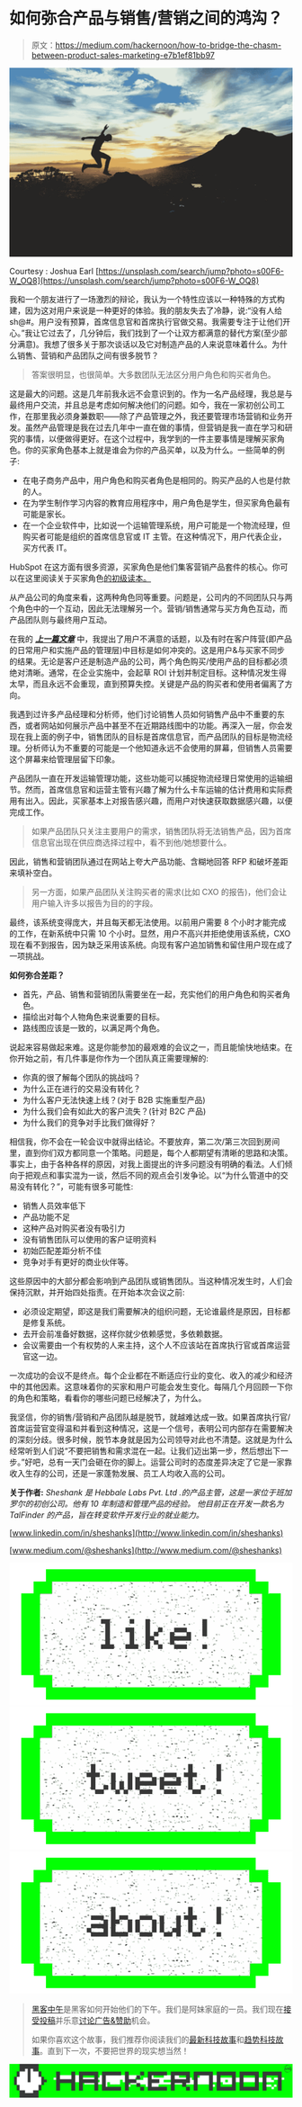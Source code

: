 # 如何弥合产品与销售/营销之间的鸿沟？

> 原文：<https://medium.com/hackernoon/how-to-bridge-the-chasm-between-product-sales-marketing-e7b1ef81bb97>

![](img/12465cc58bd5f0c648abeda5ddca7fb7.png)

Courtesy : Joshua Earl [https://unsplash.com/search/jump?photo=s00F6-W_OQ8](https://unsplash.com/search/jump?photo=s00F6-W_OQ8)

我和一个朋友进行了一场激烈的辩论，我认为一个特性应该以一种特殊的方式构建，因为这对用户来说是一种更好的体验。我的朋友失去了冷静，说:“没有人给 sh@#。用户没有预算，首席信息官和首席执行官做交易。我需要专注于让他们开心。”我让它过去了，几分钟后，我们找到了一个让双方都满意的替代方案(至少部分满意)。我想了很多关于那次谈话以及它对制造产品的人来说意味着什么。为什么销售、营销和产品团队之间有很多脱节？

> 答案很明显，也很简单。大多数团队无法区分用户角色和购买者角色。

这是最大的问题。这是几年前我永远不会意识到的。作为一名产品经理，我总是与最终用户交流，并且总是考虑如何解决他们的问题。如今，我在一家初创公司工作，在那里我必须身兼数职——除了产品管理之外，我还要管理市场营销和业务开发。虽然产品管理是我在过去几年中一直在做的事情，但营销是我一直在学习和研究的事情，以便做得更好。在这个过程中，我学到的一件主要事情是理解买家角色。你的买家角色基本上就是谁会为你的产品买单，以及为什么。一些简单的例子:

*   在电子商务产品中，用户角色和购买者角色是相同的。购买产品的人也是付款的人。
*   在为学生制作学习内容的教育应用程序中，用户角色是学生，但买家角色最有可能是家长。
*   在一个企业软件中，比如说一个运输管理系统，用户可能是一个物流经理，但购买者可能是组织的首席信息官或 IT 主管。在这种情况下，用户代表企业，买方代表 IT。

HubSpot 在这方面有很多资源，买家角色是他们集客营销产品套件的核心。你可以在这里阅读关于买家角色[的初级读本。](https://knowledge.hubspot.com/contacts-user-guide-v2/how-to-create-personas)

从产品公司的角度来看，这两种角色同等重要。问题是，公司内的不同团队只与两个角色中的一个互动，因此无法理解另一个。营销/销售通常与买方角色互动，而产品团队则与最终用户互动。

在我的 [***上一篇文章***](https://hackernoon.com/the-challenges-of-enterprise-product-management-866e7458d07c) 中，我提出了用户不满意的话题，以及有时在客户阵营(即产品的日常用户和实施产品的管理层)中目标是如何冲突的。这是用户&与买家不同步的结果。无论是客户还是制造产品的公司，两个角色购买/使用产品的目标都必须绝对清晰。通常，在企业实施中，会起草 ROI 计划并制定目标。这种情况发生得太早，而且永远不会重现，直到预算失控。关键是产品的购买者和使用者偏离了方向。

我遇到过许多产品经理和分析师，他们讨论销售人员如何销售产品中不重要的东西，或者网站如何展示产品中甚至不在近期路线图中的功能。再深入一层，你会发现在我上面的例子中，销售团队的目标是首席信息官，而产品团队的目标是物流经理。分析师认为不重要的可能是一个他知道永远不会使用的屏幕，但销售人员需要这个屏幕来给管理层留下印象。

产品团队一直在开发运输管理功能，这些功能可以捕捉物流经理日常使用的运输细节。然而，首席信息官和运营主管有兴趣了解为什么卡车运输的估计费用和实际费用有出入。因此，买家基本上对报告感兴趣，而用户对快速获取数据感兴趣，以便完成工作。

> 如果产品团队只关注主要用户的需求，销售团队将无法销售产品，因为首席信息官出现在供应商选择过程中，看不到他/她想要什么。

因此，销售和营销团队通过在网站上夸大产品功能、含糊地回答 RFP 和破坏差距来填补空白。

> 另一方面，如果产品团队关注购买者的需求(比如 CXO 的报告)，他们会让用户输入许多以报告为目的的字段。

最终，该系统变得庞大，并且每天都无法使用。以前用户需要 8 个小时才能完成的工作，在新系统中只需 10 个小时。显然，用户不高兴并拒绝使用该系统，CXO 现在看不到报告，因为缺乏采用该系统。向现有客户追加销售和留住用户现在成了一项挑战。

**如何弥合差距？**

*   首先，产品、销售和营销团队需要坐在一起，充实他们的用户角色和购买者角色。
*   描绘出对每个人物角色来说重要的目标。
*   路线图应该是一致的，以满足两个角色。

说起来容易做起来难。这是你能参加的最艰难的会议之一，而且能愉快地结束。在你开始之前，有几件事是你作为一个团队真正需要理解的:

*   你真的很了解每个团队的挑战吗？
*   为什么正在进行的交易没有转化？
*   为什么客户无法快速上线？(对于 B2B 实施重型产品)
*   为什么我们会有如此大的客户流失？(针对 B2C 产品)
*   为什么我们的竞争对手比我们做得好？

相信我，你不会在一轮会议中就得出结论。不要放弃，第二次/第三次回到房间里，直到你们双方都同意一个策略。问题是，每个人都期望有清晰的思路和决策。事实上，由于各种各样的原因，对我上面提出的许多问题没有明确的看法。人们倾向于把观点和事实混为一谈，然后不同的观点会引发争论。以“为什么管道中的交易没有转化？”，可能有很多可能性:

*   销售人员效率低下
*   产品功能不足
*   这种产品对购买者没有吸引力
*   没有销售团队可以使用的客户证明资料
*   初始匹配差距分析不佳
*   竞争对手有更好的商业伙伴等。

这些原因中的大部分都会影响到产品团队或销售团队。当这种情况发生时，人们会保持沉默，并开始四处指责。在开始本次会议之前:

*   必须设定期望，即这是我们需要解决的组织问题，无论谁最终是原因，目标都是修复系统。
*   去开会前准备好数据，这样你就少依赖感觉，多依赖数据。
*   会议需要由一个有权势的人来主持，这个人不应该站在首席执行官或首席运营官这一边。

一次成功的会议不是终点。每个企业都在不断适应行业的变化、收入的减少和经济中的其他因素。这意味着你的买家和用户可能会发生变化。每隔几个月回顾一下你的角色和策略，看看你的哪些问题已经解决了，为什么。

我坚信，你的销售/营销和产品团队越是脱节，就越难达成一致。如果首席执行官/首席运营官变得温和并看到这种情况，这是一个信号，表明公司内部存在需要解决的深刻分歧。很多时候，脱节本身就是因为公司领导对此也不清楚。这就是为什么经常听到人们说“不要把销售和需求混在一起。让我们迈出第一步，然后想出下一步。”好吧，总有一天门会砸在你的脚上。运营公司时的态度差异决定了它是一家靠收入生存的公司，还是一家蓬勃发展、员工人均收入高的公司。

**关于作者:**
*Sheshank 是 Hebbale Labs Pvt. Ltd .的产品主管，这是一家位于班加罗尔的初创公司。他有 10 年制造和管理产品的经验。
他目前正在开发一款名为 TalFinder 的产品，旨在转变软件开发行业的就业能力。*

[www.linkedin.com/in/sheshanks](http://www.linkedin.com/in/sheshanks)

[www.medium.com/@sheshanks](http://www.medium.com/@sheshanks)

[![](img/50ef4044ecd4e250b5d50f368b775d38.png)](http://bit.ly/HackernoonFB)[![](img/979d9a46439d5aebbdcdca574e21dc81.png)](https://goo.gl/k7XYbx)[![](img/2930ba6bd2c12218fdbbf7e02c8746ff.png)](https://goo.gl/4ofytp)

> [黑客中午](http://bit.ly/Hackernoon)是黑客如何开始他们的下午。我们是阿妹家庭的一员。我们现在[接受投稿](http://bit.ly/hackernoonsubmission)并乐意[讨论广告&赞助](mailto:partners@amipublications.com)机会。
> 
> 如果你喜欢这个故事，我们推荐你阅读我们的[最新科技故事](http://bit.ly/hackernoonlatestt)和[趋势科技故事](https://hackernoon.com/trending)。直到下一次，不要把世界的现实想当然！

![](img/be0ca55ba73a573dce11effb2ee80d56.png)